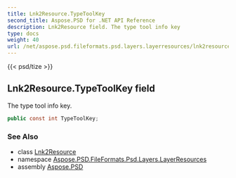 ```yaml
---
title: Lnk2Resource.TypeToolKey
second_title: Aspose.PSD for .NET API Reference
description: Lnk2Resource field. The type tool info key
type: docs
weight: 40
url: /net/aspose.psd.fileformats.psd.layers.layerresources/lnk2resource/typetoolkey/
---
```

{{< psd/tize >}}
## Lnk2Resource.TypeToolKey field

The type tool info key.

```csharp
public const int TypeToolKey;
```

### See Also

* class [Lnk2Resource](../)
* namespace [Aspose.PSD.FileFormats.Psd.Layers.LayerResources](../../lnk2resource/)
* assembly [Aspose.PSD](../../../)


